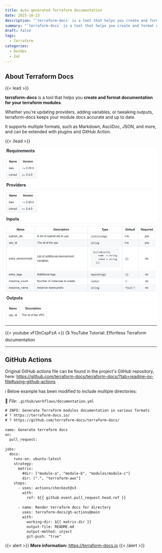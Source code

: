 ```yaml
---
title: Auto-generated Terraform documentation
date: 2025-10-23
description: "`terraform-docs` is a tool that helps you create and format documentation for your terraform modules."
summary: "`terraform-docs` is a tool that helps you create and format documentation for your terraform modules."
draft: false
tags:
  - Terraform
categories:
  - DevOps
  - IaC
---
```

## About Terraform Docs

{{< lead >}}

**terraform-docs** is a tool that helps you **create and format documentation for your terraform modules**. 

Whether you're updating providers, adding variables, or tweaking outputs, terraform-docs keeps your module docs accurate and up to date. 

It supports multiple formats, such as Markdown, AsciiDoc, JSON, and more, and can be extended with plugins and GitHub Action.

{{< /lead >}}

![](./assets/markdown-table-output.png)

---

{{< youtube vFI3nCspFzA >}}
📺 YouTube Tutorial: Effortless Terraform documentation

---
## GitHub Actions

Original GitHub actions file can be found in the project's GitHub repository, here: https://github.com/terraform-docs/terraform-docs/?tab=readme-ov-file#using-github-actions

ℹ️ Below example has been modified to include multiple directories:

📄 _File:_ `.github/workflows/documentation.yml`

```shell
# INFO: Generate Terraform modules documentation in various formats
# ? https://terraform-docs.io/
# ? https://github.com/terraform-docs/terraform-docs/

name: Generate terraform docs
on:
  pull_request:

jobs:
  docs:
    runs-on: ubuntu-latest
    strategy:
      matrix:
        #dir: ["module-a", "module-b", "modules/module-c"]
        dir: [".", "terraform-aws"]
    steps:
      - uses: actions/checkout@v3
        with:
          ref: ${{ github.event.pull_request.head.ref }}

      - name: Render terraform docs for directory
        uses: terraform-docs/gh-actions@main
        with:
          working-dir: ${{ matrix.dir }}
          output-file: README.md
          output-method: inject
          git-push: "true"
```

{{< alert >}}
**More information:** https://terraform-docs.io
{{< /alert >}}